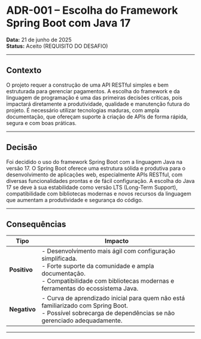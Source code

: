 # ADR-001 – Escolha do Framework Spring Boot com Java 17

**Data:** 21 de junho de 2025  
**Status:** Aceito (REQUISITO DO DESAFIO)

---

## Contexto

O projeto requer a construção de uma API RESTful simples e bem estruturada para gerenciar pagamentos. A escolha do framework e da linguagem de programação é uma das primeiras decisões críticas, pois impactará diretamente a produtividade, qualidade e manutenção futura do projeto. É necessário utilizar tecnologias maduras, com ampla documentação, que ofereçam suporte à criação de APIs de forma rápida, segura e com boas práticas.

---

## Decisão

Foi decidido o uso do framework Spring Boot com a linguagem Java na versão 17. O Spring Boot oferece uma estrutura sólida e produtiva para o desenvolvimento de aplicações web, especialmente APIs RESTful, com diversas funcionalidades prontas e de fácil configuração. A escolha do Java 17 se deve à sua estabilidade como versão LTS (Long-Term Support), compatibilidade com bibliotecas modernas e novos recursos da linguagem que aumentam a produtividade e segurança do código.

---

## Consequências

| Tipo        | Impacto                                                                                                      |
|-------------|--------------------------------------------------------------------------------------------------------------|
| **Positivo**| - Desenvolvimento mais ágil com configuração simplificada.<br>- Forte suporte da comunidade e ampla documentação.<br>- Compatibilidade com bibliotecas modernas e ferramentas do ecossistema Java. |
| **Negativo**| - Curva de aprendizado inicial para quem não está familiarizado com Spring Boot.<br>- Possível sobrecarga de dependências se não gerenciado adequadamente. |

---
